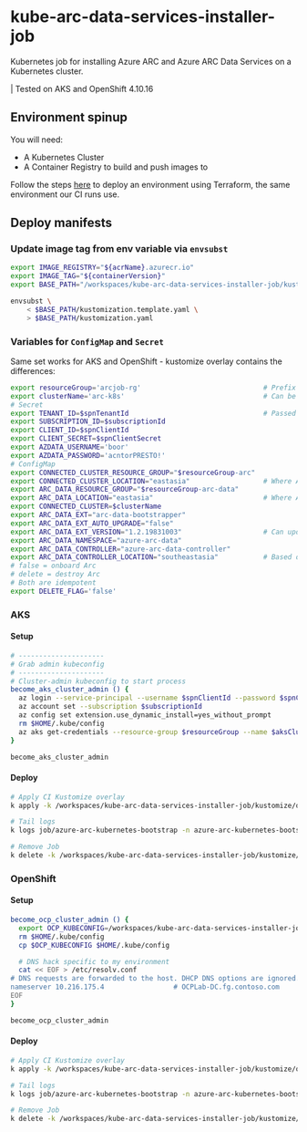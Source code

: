 # kube-arc-data-services-installer-job
Kubernetes job for installing Azure ARC and Azure ARC Data Services on a Kubernetes cluster.

| Tested on AKS and OpenShift 4.10.16

## Environment spinup

You will need:
* A Kubernetes Cluster
* A Container Registry to build and push images to

Follow the steps [here](ci/terraform/aks-rbac/README.md) to deploy an environment using Terraform, the same environment our CI runs use.

## Deploy manifests

### Update image tag from env variable via `envsubst`

```bash
export IMAGE_REGISTRY="${acrName}.azurecr.io"
export IMAGE_TAG="${containerVersion}"
export BASE_PATH="/workspaces/kube-arc-data-services-installer-job/kustomize/base"

envsubst \
    < $BASE_PATH/kustomization.template.yaml \
    > $BASE_PATH/kustomization.yaml
```

### Variables for `ConfigMap` and `Secret`

Same set works for AKS and OpenShift - kustomize overlay contains the differences:
```bash
export resourceGroup='arcjob-rg'                              # Prefix to append to the two RGs below
export clusterName='arc-k8s'                                  # Can be anything
# Secret
export TENANT_ID=$spnTenantId                                 # Passed into Job to authenticate to Azure to create resources
export SUBSCRIPTION_ID=$subscriptionId
export CLIENT_ID=$spnClientId
export CLIENT_SECRET=$spnClientSecret
export AZDATA_USERNAME='boor'
export AZDATA_PASSWORD='acntorPRESTO!'
# ConfigMap
export CONNECTED_CLUSTER_RESOURCE_GROUP="$resourceGroup-arc"
export CONNECTED_CLUSTER_LOCATION="eastasia"                  # Where Arc Connected Cluster RG will be created
export ARC_DATA_RESOURCE_GROUP="$resourceGroup-arc-data"
export ARC_DATA_LOCATION="eastasia"                           # Where Arc Data RG will be created - can be different from Connected Cluster
export CONNECTED_CLUSTER=$clusterName
export ARC_DATA_EXT="arc-data-bootstrapper"
export ARC_DATA_EXT_AUTO_UPGRADE="false"
export ARC_DATA_EXT_VERSION="1.2.19831003"                    # Can update per release to test
export ARC_DATA_NAMESPACE="azure-arc-data"
export ARC_DATA_CONTROLLER="azure-arc-data-controller"
export ARC_DATA_CONTROLLER_LOCATION="southeastasia"           # Based on RP availability
# false = onboard Arc
# delete = destroy Arc
# Both are idempotent
export DELETE_FLAG='false'
```

### AKS
#### Setup
```bash
# ---------------------
# Grab admin kubeconfig
# ---------------------
# Cluster-admin kubeconfig to start process
become_aks_cluster_admin () {
  az login --service-principal --username $spnClientId --password $spnClientSecret --tenant $spnTenantId
  az account set --subscription $subscriptionId
  az config set extension.use_dynamic_install=yes_without_prompt
  rm $HOME/.kube/config
  az aks get-credentials --resource-group $resourceGroup --name $aksClusterName --admin
}

become_aks_cluster_admin
```

#### Deploy

```bash
# Apply CI Kustomize overlay
k apply -k /workspaces/kube-arc-data-services-installer-job/kustomize/overlays/aks

# Tail logs
k logs job/azure-arc-kubernetes-bootstrap -n azure-arc-kubernetes-bootstrap --follow

# Remove Job
k delete -k /workspaces/kube-arc-data-services-installer-job/kustomize/overlays/aks
```

### OpenShift

#### Setup
```bash
become_ocp_cluster_admin () {
  export OCP_KUBECONFIG=/workspaces/kube-arc-data-services-installer-job/.devcontainer/kubeconfig
  rm $HOME/.kube/config
  cp $OCP_KUBECONFIG $HOME/.kube/config

  # DNS hack specific to my environment
  cat << EOF > /etc/resolv.conf
# DNS requests are forwarded to the host. DHCP DNS options are ignored.
nameserver 10.216.175.4                 # OCPLab-DC.fg.contoso.com
EOF
}

become_ocp_cluster_admin
```

#### Deploy

```bash
# Apply CI Kustomize overlay
k apply -k /workspaces/kube-arc-data-services-installer-job/kustomize/overlays/ocp

# Tail logs
k logs job/azure-arc-kubernetes-bootstrap -n azure-arc-kubernetes-bootstrap --follow

# Remove Job
k delete -k /workspaces/kube-arc-data-services-installer-job/kustomize/overlays/ocp
```